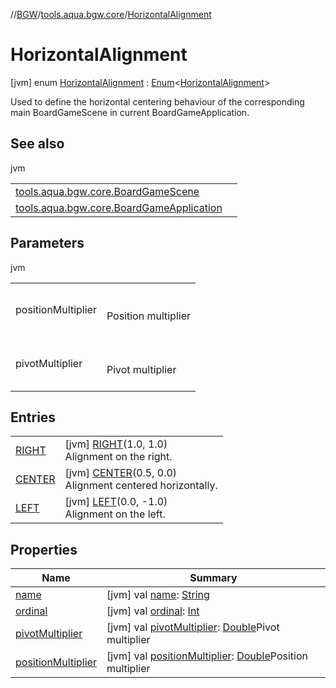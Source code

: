 //[BGW](../../../index.md)/[tools.aqua.bgw.core](../index.md)/[HorizontalAlignment](index.md)



# HorizontalAlignment  
 [jvm] enum [HorizontalAlignment](index.md) : [Enum](https://kotlinlang.org/api/latest/jvm/stdlib/kotlin/-enum/index.html)<[HorizontalAlignment](index.md)> 

Used to define the horizontal centering behaviour of the corresponding main BoardGameScene in current BoardGameApplication.

   


## See also  
  
jvm  
  
| | |
|---|---|
| <a name="tools.aqua.bgw.core/HorizontalAlignment///PointingToDeclaration/"></a>[tools.aqua.bgw.core.BoardGameScene](../-board-game-scene/index.md)| <a name="tools.aqua.bgw.core/HorizontalAlignment///PointingToDeclaration/"></a>|
| <a name="tools.aqua.bgw.core/HorizontalAlignment///PointingToDeclaration/"></a>[tools.aqua.bgw.core.BoardGameApplication](../-board-game-application/index.md)| <a name="tools.aqua.bgw.core/HorizontalAlignment///PointingToDeclaration/"></a>|
  


## Parameters  
  
jvm  
  
| | |
|---|---|
| <a name="tools.aqua.bgw.core/HorizontalAlignment///PointingToDeclaration/"></a>positionMultiplier| <a name="tools.aqua.bgw.core/HorizontalAlignment///PointingToDeclaration/"></a><br><br>Position multiplier<br><br>|
| <a name="tools.aqua.bgw.core/HorizontalAlignment///PointingToDeclaration/"></a>pivotMultiplier| <a name="tools.aqua.bgw.core/HorizontalAlignment///PointingToDeclaration/"></a><br><br>Pivot multiplier<br><br>|
  


## Entries  
  
| | |
|---|---|
| <a name="tools.aqua.bgw.core/HorizontalAlignment.RIGHT///PointingToDeclaration/"></a>[RIGHT](-r-i-g-h-t/index.md)| <a name="tools.aqua.bgw.core/HorizontalAlignment.RIGHT///PointingToDeclaration/"></a> [jvm] [RIGHT](-r-i-g-h-t/index.md)(1.0, 1.0)  <br>Alignment on the right.   <br>|
| <a name="tools.aqua.bgw.core/HorizontalAlignment.CENTER///PointingToDeclaration/"></a>[CENTER](-c-e-n-t-e-r/index.md)| <a name="tools.aqua.bgw.core/HorizontalAlignment.CENTER///PointingToDeclaration/"></a> [jvm] [CENTER](-c-e-n-t-e-r/index.md)(0.5, 0.0)  <br>Alignment centered horizontally.   <br>|
| <a name="tools.aqua.bgw.core/HorizontalAlignment.LEFT///PointingToDeclaration/"></a>[LEFT](-l-e-f-t/index.md)| <a name="tools.aqua.bgw.core/HorizontalAlignment.LEFT///PointingToDeclaration/"></a> [jvm] [LEFT](-l-e-f-t/index.md)(0.0, -1.0)  <br>Alignment on the left.   <br>|


## Properties  
  
|  Name |  Summary | 
|---|---|
| <a name="tools.aqua.bgw.core/HorizontalAlignment/name/#/PointingToDeclaration/"></a>[name](index.md#-969269235%2FProperties%2F-1902411840)| <a name="tools.aqua.bgw.core/HorizontalAlignment/name/#/PointingToDeclaration/"></a> [jvm] val [name](index.md#-969269235%2FProperties%2F-1902411840): [String](https://kotlinlang.org/api/latest/jvm/stdlib/kotlin/-string/index.html)   <br>|
| <a name="tools.aqua.bgw.core/HorizontalAlignment/ordinal/#/PointingToDeclaration/"></a>[ordinal](index.md#-960319471%2FProperties%2F-1902411840)| <a name="tools.aqua.bgw.core/HorizontalAlignment/ordinal/#/PointingToDeclaration/"></a> [jvm] val [ordinal](index.md#-960319471%2FProperties%2F-1902411840): [Int](https://kotlinlang.org/api/latest/jvm/stdlib/kotlin/-int/index.html)   <br>|
| <a name="tools.aqua.bgw.core/HorizontalAlignment/pivotMultiplier/#/PointingToDeclaration/"></a>[pivotMultiplier](pivot-multiplier.md)| <a name="tools.aqua.bgw.core/HorizontalAlignment/pivotMultiplier/#/PointingToDeclaration/"></a> [jvm] val [pivotMultiplier](pivot-multiplier.md): [Double](https://kotlinlang.org/api/latest/jvm/stdlib/kotlin/-double/index.html)Pivot multiplier   <br>|
| <a name="tools.aqua.bgw.core/HorizontalAlignment/positionMultiplier/#/PointingToDeclaration/"></a>[positionMultiplier](position-multiplier.md)| <a name="tools.aqua.bgw.core/HorizontalAlignment/positionMultiplier/#/PointingToDeclaration/"></a> [jvm] val [positionMultiplier](position-multiplier.md): [Double](https://kotlinlang.org/api/latest/jvm/stdlib/kotlin/-double/index.html)Position multiplier   <br>|

